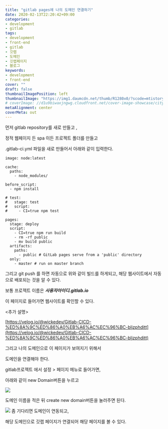 ```yaml
---
title: "gitlab pages에 나의 도메인 연결하기"
date: 2020-02-13T22:20:42+09:00
categories: 
- development
- gitlab
tags: 
- development
- front-end
- gitlab
- 깃랩
- 도메인
- 깃랩페이지
- 블로그
keywords: 
- development
- front-end
cover: ""
draft: false
thumbnailImagePosition: left
thumbnailImage: "https://img1.daumcdn.net/thumb/R1280x0/?scode=mtistory2&fname=https%3A%2F%2Fblog.kakaocdn.net%2Fdn%2FB7wAZ%2FbtqBUTZRU2a%2FZkVPDNukK7yJTuC8it3Mv1%2Fimg.png"
# coverImage: //d1u9biwaxjngwg.cloudfront.net/cover-image-showcase/city.jpg
metaAlignment: center
coverMeta: out
---
```


먼저 gitlab repository를 새로 만들고 , 

정적 웹페이지 든 spa 이든 프로젝트 폴더를 만들고 

.gitlab-ci.yml 파일을 새로 만들어서 아래와 같이 입력한다. 

```
image: node:latest

cache:
  paths:
    - node_modules/

before_script:
  - npm install

# test:
#   stage: test
#   script:
#     - CI=true npm test

pages:
  stage: deploy
  script:
    - CI=true npm run build
    - rm -rf public
    - mv build public
  artifacts:
    paths:
      - public # GitLab pages serve from a 'public' directory
  only:
    - master # run on master branch
```

그리고 git push 를 하면 자동으로 위와 같이 빌드를 하게되고, 해당 웹사이트에서 자동으로 배포되는 것을 알 수 있다. 

보통 프로젝트 이름은 _**사용자아이디.gitlab.io**_

이 페이지로 들어가면 웹사이트를 확인할 수 있다. 

<추가 설명>

[https://velog.io/@wickedev/Gitlab-CICD-%ED%8A%9C%ED%86%A0%EB%A6%AC%EC%96%BC-bljzphditt](https://velog.io/@wickedev/Gitlab-CICD-%ED%8A%9C%ED%86%A0%EB%A6%AC%EC%96%BC-bljzphditt)

그리고 나의 도메인으로 이 페이지가 보여지기 위해서

도메인을 연결해야 한다. 

gitlab프로젝트 에서 설정 > 페이지 메뉴로 들어가면,

아래와 같이 new Domain버튼을 누르고 

![](https://img1.daumcdn.net/thumb/R1280x0/?scode=mtistory2&fname=https%3A%2F%2Fblog.kakaocdn.net%2Fdn%2FdVmYFg%2FbtqBUS00PcU%2FLDg2QEamgfgzriDV9T6wV0%2Fimg.png)

도메인 이름을 적은 뒤 create new domain버튼을 눌러주면 된다. 

![](https://img1.daumcdn.net/thumb/R1280x0/?scode=mtistory2&fname=https%3A%2F%2Fblog.kakaocdn.net%2Fdn%2FB7wAZ%2FbtqBUTZRU2a%2FZkVPDNukK7yJTuC8it3Mv1%2Fimg.png)
좀 기다리면 도메인이 연동되고, 

해당 도메인으로 깃랩 페이지가 연결되어 해당 페이지를 볼 수 있다.